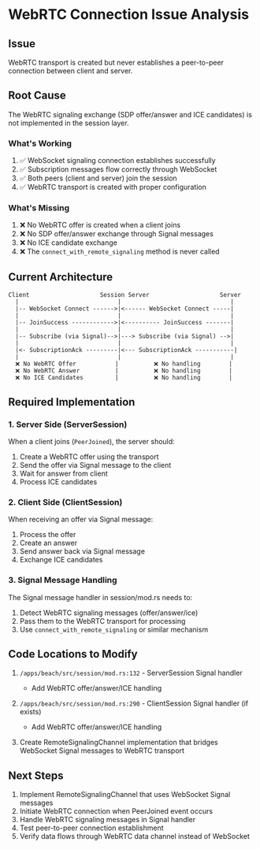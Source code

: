# WebRTC Connection Issue Analysis

## Issue
WebRTC transport is created but never establishes a peer-to-peer connection between client and server.

## Root Cause
The WebRTC signaling exchange (SDP offer/answer and ICE candidates) is not implemented in the session layer.

### What's Working
1. ✅ WebSocket signaling connection establishes successfully
2. ✅ Subscription messages flow correctly through WebSocket 
3. ✅ Both peers (client and server) join the session
4. ✅ WebRTC transport is created with proper configuration

### What's Missing
1. ❌ No WebRTC offer is created when a client joins
2. ❌ No SDP offer/answer exchange through Signal messages
3. ❌ No ICE candidate exchange
4. ❌ The `connect_with_remote_signaling` method is never called

## Current Architecture

```
Client                    Session Server                    Server
  |                            |                               |
  |-- WebSocket Connect ------>|<------ WebSocket Connect -----|
  |                            |                               |
  |-- JoinSuccess ------------>|<---------- JoinSuccess -------|
  |                            |                               |
  |-- Subscribe (via Signal)-->|---> Subscribe (via Signal) -->|
  |                            |                               |
  |<- SubscriptionAck ---------|<--- SubscriptionAck -----------|
  |                            |                               |
  ❌ No WebRTC Offer           |          ❌ No handling        |
  ❌ No WebRTC Answer          |          ❌ No handling        |
  ❌ No ICE Candidates         |          ❌ No handling        |
```

## Required Implementation

### 1. Server Side (ServerSession)
When a client joins (`PeerJoined`), the server should:
1. Create a WebRTC offer using the transport
2. Send the offer via Signal message to the client
3. Wait for answer from client
4. Process ICE candidates

### 2. Client Side (ClientSession)  
When receiving an offer via Signal message:
1. Process the offer
2. Create an answer
3. Send answer back via Signal message
4. Exchange ICE candidates

### 3. Signal Message Handling
The Signal message handler in session/mod.rs needs to:
1. Detect WebRTC signaling messages (offer/answer/ice)
2. Pass them to the WebRTC transport for processing
3. Use `connect_with_remote_signaling` or similar mechanism

## Code Locations to Modify

1. `/apps/beach/src/session/mod.rs:132` - ServerSession Signal handler
   - Add WebRTC offer/answer/ICE handling
   
2. `/apps/beach/src/session/mod.rs:290` - ClientSession Signal handler (if exists)
   - Add WebRTC offer/answer/ICE handling

3. Create RemoteSignalingChannel implementation that bridges WebSocket Signal messages to WebRTC transport

## Next Steps

1. Implement RemoteSignalingChannel that uses WebSocket Signal messages
2. Initiate WebRTC connection when PeerJoined event occurs
3. Handle WebRTC signaling messages in Signal handler
4. Test peer-to-peer connection establishment
5. Verify data flows through WebRTC data channel instead of WebSocket